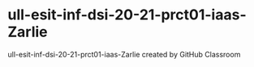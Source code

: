 # ull-esit-inf-dsi-20-21-prct01-iaas-Zarlie
ull-esit-inf-dsi-20-21-prct01-iaas-Zarlie created by GitHub Classroom
